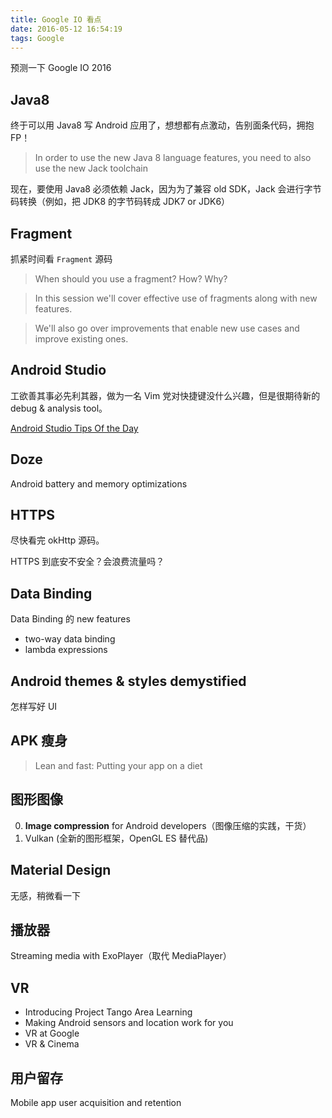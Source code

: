 ```yaml
---
title: Google IO 看点
date: 2016-05-12 16:54:19
tags: Google
---
```


预测一下 Google IO 2016

<!-- more -->

Java8
---
终于可以用 Java8 写 Android 应用了，想想都有点激动，告别面条代码，拥抱FP！

> In order to use the new Java 8 language features, you need to also use the new Jack toolchain

现在，要使用 Java8 必须依赖 Jack，因为为了兼容 old SDK，Jack 会进行字节码转换（例如，把 JDK8 的字节码转成 JDK7 or JDK6）

Fragment
---

抓紧时间看 `Fragment` 源码

> When should you use a fragment? How? Why? 

> In this session we'll cover effective use of fragments along with new features. 

> We'll also go over improvements that enable new use cases and improve existing ones.

Android Studio
---

工欲善其事必先利其器，做为一名 Vim 党对快捷键没什么兴趣，但是很期待新的 debug & analysis tool。

[Android Studio Tips Of the Day](http://www.developerphil.com/android-studio-tips-of-the-day-roundup-1/)

Doze
---

Android battery and memory optimizations

HTTPS 
---
尽快看完 okHttp 源码。

HTTPS 到底安不安全？会浪费流量吗？

Data Binding
---
Data Binding 的 new features
* two-way data binding
* lambda expressions

Android themes & styles demystified
---
怎样写好 UI

APK 瘦身
---
> Lean and fast: Putting your app on a diet

图形图像 
---
0. **Image compression** for Android developers（图像压缩的实践，干货）
0. Vulkan (全新的图形框架，OpenGL ES 替代品)

Material Design
---
无感，稍微看一下


播放器 
---
Streaming media with ExoPlayer（取代 MediaPlayer）

VR
---
* Introducing Project Tango Area Learning
* Making Android sensors and location work for you
* VR at Google
* VR & Cinema

用户留存
---
Mobile app user acquisition and retention
